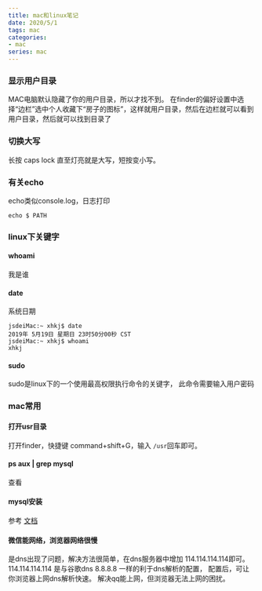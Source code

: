 ```yaml
---
title: mac和linux笔记
date: 2020/5/1
tags: mac
categories: 
- mac
series: mac
---
```


### 显示用户目录
MAC电脑默认隐藏了你的用户目录，所以才找不到。
在finder的偏好设置中选择“边栏”选中个人收藏下“房子的图标”，这样就用户目录，然后在边栏就可以看到用户目录，然后就可以找到目录了

### 切换大写
长按 caps lock 直至灯亮就是大写，短按变小写。

### 有关echo
echo类似console.log，日志打印
```
echo $ PATH
```

### linux下关键字
#### whoami
我是谁
#### date
系统日期
```
jsdeiMac:~ xhkj$ date
2019年 5月19日 星期日 23时50分00秒 CST
jsdeiMac:~ xhkj$ whoami
xhkj
```

#### sudo
sudo是linux下的一个使用最高权限执行命令的关键字，
此命令需要输入用户密码

### mac常用
#### 打开usr目录
打开finder，快捷键 command+shift+G，输入 `/usr`回车即可。
#### ps aux | grep mysql 
查看

#### mysql安装
参考 [文档](https://jingyan.baidu.com/article/fa4125ac0e3c2928ac709204.html)
#### 微信能网络，浏览器网络很慢
是dns出现了问题，解决方法很简单，在dns服务器中增加 114.114.114.114即可。
114.114.114.114 是与谷歌dns 8.8.8.8 一样的利于dns解析的配置，
配置后，可让你浏览器上网dns解析快速。
解决qq能上网，但浏览器无法上网的困扰。



